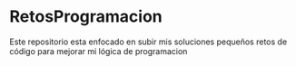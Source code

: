 # RetosProgramacion

Este repositorio esta enfocado en subir mis soluciones pequeños retos de código 
para mejorar mi lógica de programacion